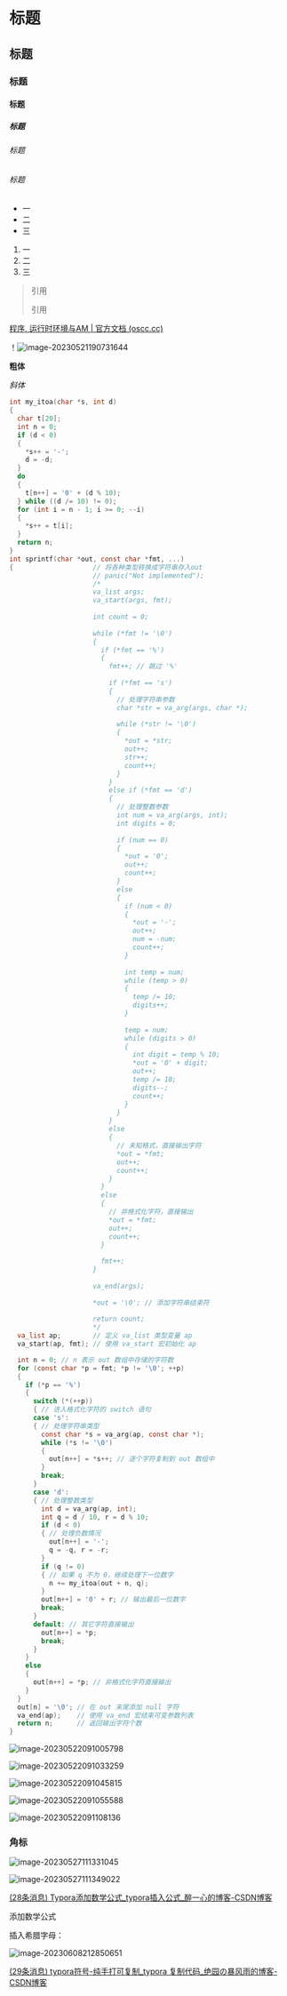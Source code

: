 # 标题

## 标题

### 标题

#### 标题

##### 标题

###### 标题

###### 标题

- 一
- 二
- 三

1. 一
2. 二
3. 三

> 引用
>
> 引用

[程序, 运行时环境与AM | 官方文档 (oscc.cc)](https://ysyx.oscc.cc/docs/ics-pa/2.3.html#重新认识计算机-计算机是个抽象层)

！![image-20230521190731644](C:\Users\张云鑫\AppData\Roaming\Typora\typora-user-images\image-20230521190731644.png)

**粗体**

*斜体*

```c
int my_itoa(char *s, int d)
{
  char t[20];
  int n = 0;
  if (d < 0)
  {
    *s++ = '-';
    d = -d;
  }
  do
  {
    t[n++] = '0' + (d % 10);
  } while ((d /= 10) != 0);
  for (int i = n - 1; i >= 0; --i)
  {
    *s++ = t[i];
  }
  return n;
}
int sprintf(char *out, const char *fmt, ...)
{                    // 将各种类型转换成字符串存入out
                     // panic("Not implemented");
                     /*
                     va_list args;
                     va_start(args, fmt);
                   
                     int count = 0;
                   
                     while (*fmt != '\0')
                     {
                       if (*fmt == '%')
                       {
                         fmt++; // 跳过 '%'
                   
                         if (*fmt == 's')
                         {
                           // 处理字符串参数
                           char *str = va_arg(args, char *);
                   
                           while (*str != '\0')
                           {
                             *out = *str;
                             out++;
                             str++;
                             count++;
                           }
                         }
                         else if (*fmt == 'd')
                         {
                           // 处理整数参数
                           int num = va_arg(args, int);
                           int digits = 0;
                   
                           if (num == 0)
                           {
                             *out = '0';
                             out++;
                             count++;
                           }
                           else
                           {
                             if (num < 0)
                             {
                               *out = '-';
                               out++;
                               num = -num;
                               count++;
                             }
                   
                             int temp = num;
                             while (temp > 0)
                             {
                               temp /= 10;
                               digits++;
                             }
                   
                             temp = num;
                             while (digits > 0)
                             {
                               int digit = temp % 10;
                               *out = '0' + digit;
                               out++;
                               temp /= 10;
                               digits--;
                               count++;
                             }
                           }
                         }
                         else
                         {
                           // 未知格式，直接输出字符
                           *out = *fmt;
                           out++;
                           count++;
                         }
                       }
                       else
                       {
                         // 非格式化字符，直接输出
                         *out = *fmt;
                         out++;
                         count++;
                       }
                   
                       fmt++;
                     }
                   
                     va_end(args);
                   
                     *out = '\0'; // 添加字符串结束符
                   
                     return count;
                     */
  va_list ap;        // 定义 va_list 类型变量 ap
  va_start(ap, fmt); // 使用 va_start 宏初始化 ap

  int n = 0; // n 表示 out 数组中存储的字符数
  for (const char *p = fmt; *p != '\0'; ++p)
  {
    if (*p == '%')
    {
      switch (*(++p))
      { // 进入格式化字符的 switch 语句
      case 's':
      { // 处理字符串类型
        const char *s = va_arg(ap, const char *);
        while (*s != '\0')
        {
          out[n++] = *s++; // 逐个字符复制到 out 数组中
        }
        break;
      }
      case 'd':
      { // 处理整数类型
        int d = va_arg(ap, int);
        int q = d / 10, r = d % 10;
        if (d < 0)
        { // 处理负数情况
          out[n++] = '-';
          q = -q, r = -r;
        }
        if (q != 0)
        { // 如果 q 不为 0，继续处理下一位数字
          n += my_itoa(out + n, q);
        }
        out[n++] = '0' + r; // 输出最后一位数字
        break;
      }
      default: // 其它字符直接输出
        out[n++] = *p;
        break;
      }
    }
    else
    {
      out[n++] = *p; // 非格式化字符直接输出
    }
  }
  out[n] = '\0'; // 在 out 末尾添加 null 字符
  va_end(ap);    // 使用 va_end 宏结束可变参数列表
  return n;      // 返回输出字符个数
}
```

![image-20230522091005798](C:\Users\张云鑫\AppData\Roaming\Typora\typora-user-images\image-20230522091005798.png)

![image-20230522091033259](C:\Users\张云鑫\AppData\Roaming\Typora\typora-user-images\image-20230522091033259.png)

![image-20230522091045815](C:\Users\张云鑫\AppData\Roaming\Typora\typora-user-images\image-20230522091045815.png)

![image-20230522091055588](C:\Users\张云鑫\AppData\Roaming\Typora\typora-user-images\image-20230522091055588.png)

![image-20230522091108136](C:\Users\张云鑫\AppData\Roaming\Typora\typora-user-images\image-20230522091108136.png)

### 角标

![image-20230527111331045](C:\Users\张云鑫\AppData\Roaming\Typora\typora-user-images\image-20230527111331045.png)

![image-20230527111349022](C:\Users\张云鑫\AppData\Roaming\Typora\typora-user-images\image-20230527111349022.png)



[(28条消息) Typora添加数学公式_typora插入公式_醉一心的博客-CSDN博客](https://blog.csdn.net/qq_37402392/article/details/121348504)

添加数学公式

插入希腊字母：

![image-20230608212850651](C:\Users\张云鑫\AppData\Roaming\Typora\typora-user-images\image-20230608212850651.png)

[(29条消息) typora符号-纯手打可复制_typora 复制代码_绝园の暴风雨的博客-CSDN博客](https://blog.csdn.net/Snakewood/article/details/130445273)

